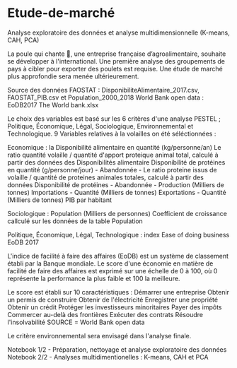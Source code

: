 # Etude-de-marché
Analyse exploratoire des données et analyse multidimensionnelle (K-means, CAH, PCA) 

La poule qui chante 🐓, une entreprise française d’agroalimentaire, souhaite se développer à l'international. 
Une première analyse des groupements de pays à cibler pour exporter des poulets est requise.
Une étude de marché plus approfondie sera menée ultérieurement.

Source des données
FAOSTAT : DisponibiliteAlimentaire_2017.csv, FAOSTAT_PIB.csv et Population_2000_2018
World Bank open data : EoDB2017 The World bank.xlsx

Le choix des variables est basé sur les 6 critères d'une analyse PESTEL ; Politique, Économique, Légal, Sociologique, Environnemental et Technologique.
9 Variables relatives à la volailles on été  séléctionnées :

Economique :
la Disponibilité alimentaire en quantité (kg/personne/an)
Le ratio quantité volaille / quantité d'apport proteique animal total, calculé à partir des données des Disponibilités alimentaire
Disponibilité de protéines en quantité (g/personne/jour) - Abandonnée -
Le ratio proteine issus de volaille / quantité de proteines animales totales, calculé à partir des données Disponibilité de protéines - Abandonnée -
Production (Milliers de tonnes)
Importations - Quantité (Milliers de tonnes)
Exportations - Quantité (Milliers de tonnes)
PIB par habitant

Sociologique :
Population (Milliers de personnes)
Coefficient de croissance callculé sur les données de la table Population

Politique, Économique, Légal, Technologique :
index Ease of doing business EoDB 2017

L'indice de facilité à faire des affaires (EoDB) est un système de classement établi par la Banque mondiale. Le score d'une économie en matière de facilité de faire des affaires est exprimé sur une échelle de 0 à 100, où 0 représente la performance la plus faible et 100 la meilleure.

Le score est établi sur 10 caractéristiques :
Démarrer une entreprise
Obtenir un permis de construire
Obtenir de l'électricité
Enregistrer une propriété
Obtenir un crédit
Protéger les investisseurs minoritaires
Payer des impôts
Commercer au-delà des frontières
Exécuter des contrats
Résoudre l'insolvabilité
SOURCE = World Bank open data

Le critère environnemental sera envisagé dans l'analyse finale.

Notebook 1/2 - Préparation, nettoyage et analyse exploratoire des données
Notebook 2/2 - Analyses multidimentionelles : K-means, CAH et PCA
